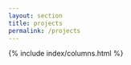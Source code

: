 ```yaml
---
layout: section
title: projects
permalink: /projects
---
```

<!-- {% include sections/last_post.html last_post=site.projects.last%} -->
<!-- {% include sections/items_except_last.html items=site.projects%} -->
<section class="row m-1">
  <div class="row">
    {% include index/columns.html %}
  </div>
</section>
